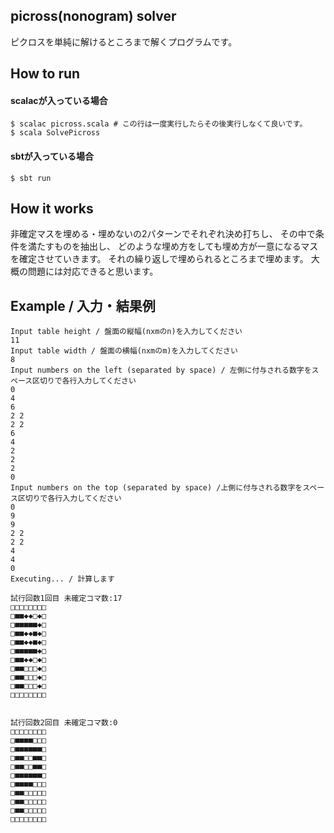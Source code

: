 ## picross(nonogram) solver

ピクロスを単純に解けるところまで解くプログラムです。 

## How to run

#### scalacが入っている場合

```
$ scalac picross.scala # この行は一度実行したらその後実行しなくて良いです。
$ scala SolvePicross
```

#### sbtが入っている場合

```
$ sbt run
```

## How it works

非確定マスを埋める・埋めないの2パターンでそれぞれ決め打ちし、
その中で条件を満たすものを抽出し、
どのような埋め方をしても埋め方が一意になるマスを確定させていきます。
それの繰り返しで埋められるところまで埋めます。
大概の問題には対応できると思います。


## Example / 入力・結果例

```
Input table height / 盤面の縦幅(nxmのn)を入力してください
11
Input table width / 盤面の横幅(nxmのm)を入力してください
8
Input numbers on the left (separated by space) / 左側に付与される数字をスペース区切りで各行入力してください
0
4
6
2 2
2 2
6
4
2
2
2
0
Input numbers on the top (separated by space) /上側に付与される数字をスペース区切りで各行入力してください
0
9
9
2 2
2 2
4
4
0
Executing... / 計算します

試行回数1回目	未確定コマ数:17
□□□□□□□□
□■■◆◆□◆□
□■■■■■◆□
□■■◆◆■◆□
□■■◆◆■◆□
□■■■■■◆□
□■■◆◆□◆□
□■■□□□◆□
□■■□□□◆□
□■■□□□◆□
□□□□□□□□


試行回数2回目	未確定コマ数:0
□□□□□□□□
□■■■■□□□
□■■■■■■□
□■■□□■■□
□■■□□■■□
□■■■■■■□
□■■■■□□□
□■■□□□□□
□■■□□□□□
□■■□□□□□
□□□□□□□□

```
